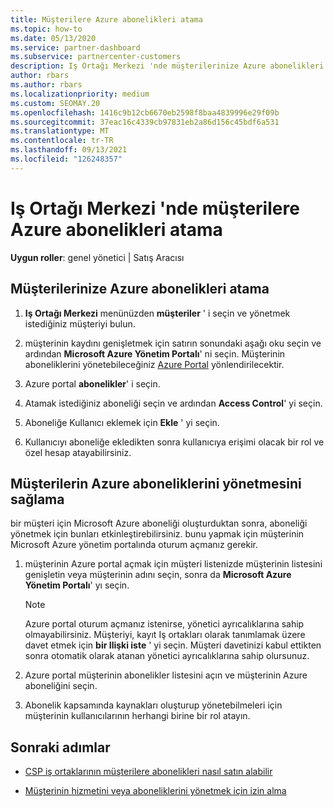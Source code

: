 ```yaml
---
title: Müşterilere Azure abonelikleri atama
ms.topic: how-to
ms.date: 05/13/2020
ms.service: partner-dashboard
ms.subservice: partnercenter-customers
description: Iş Ortağı Merkezi 'nde müşterilerinize Azure abonelikleri atamayı ve müşterilerin kendi aboneliklerini nasıl yönetebileceğini öğrenin.
author: rbars
ms.author: rbars
ms.localizationpriority: medium
ms.custom: SEOMAY.20
ms.openlocfilehash: 1416c9b12cb6670eb2598f8baa4839996e29f09b
ms.sourcegitcommit: 37eac16c4339cb97831eb2a86d156c45bdf6a531
ms.translationtype: MT
ms.contentlocale: tr-TR
ms.lasthandoff: 09/13/2021
ms.locfileid: "126248357"
---
```

# <a name="assigning-azure-subscriptions-to-customers-in-partner-center"></a>Iş Ortağı Merkezi 'nde müşterilere Azure abonelikleri atama

**Uygun roller**: genel yönetici | Satış Aracısı

## <a name="assign-azure-subscriptions-to-your-customers"></a>Müşterilerinize Azure abonelikleri atama

1. **Iş Ortağı Merkezi** menünüzden **müşteriler** ' i seçin ve yönetmek istediğiniz müşteriyi bulun.

2. müşterinin kaydını genişletmek için satırın sonundaki aşağı oku seçin ve ardından **Microsoft Azure Yönetim Portalı**' ni seçin. Müşterinin aboneliklerini yönetebileceğiniz [Azure Portal](https://portal.azure.com/) yönlendirilecektir.

3. Azure portal **abonelikler**' i seçin.

4. Atamak istediğiniz aboneliği seçin ve ardından **Access Control**' yi seçin.

5. Aboneliğe Kullanıcı eklemek için **Ekle** ' yi seçin. 

6. Kullanıcıyı aboneliğe ekledikten sonra kullanıcıya erişimi olacak bir rol ve özel hesap atayabilirsiniz.

## <a name="enable-customers-to-manage-their-azure-subscriptions"></a>Müşterilerin Azure aboneliklerini yönetmesini sağlama

bir müşteri için Microsoft Azure aboneliği oluşturduktan sonra, aboneliği yönetmek için bunları etkinleştirebilirsiniz. bunu yapmak için müşterinin Microsoft Azure yönetim portalında oturum açmanız gerekir. 

1. müşterinin Azure portal açmak için müşteri listenizde müşterinin listesini genişletin veya müşterinin adını seçin, sonra da **Microsoft Azure Yönetim Portalı**' yı seçin.

   > [!NOTE]  
   > Azure portal oturum açmanız istenirse, yönetici ayrıcalıklarına sahip olmayabilirsiniz. Müşteriyi, kayıt Iş ortakları olarak tanımlamak üzere davet etmek için **bir Ilişki iste** ' yi seçin. Müşteri davetinizi kabul ettikten sonra otomatik olarak atanan yönetici ayrıcalıklarına sahip olursunuz.

2. Azure portal müşterinin abonelikler listesini açın ve müşterinin Azure aboneliğini seçin.

3. Abonelik kapsamında kaynakları oluşturup yönetebilmeleri için müşterinin kullanıcılarının herhangi birine bir rol atayın.

## <a name="next-steps"></a>Sonraki adımlar

- [CSP iş ortaklarının müşterilere abonelikleri nasıl satın alabilir](customer-subscriptions.md)

- [Müşterinin hizmetini veya aboneliklerini yönetmek için izin alma](customers-revoke-admin-privileges.md)
